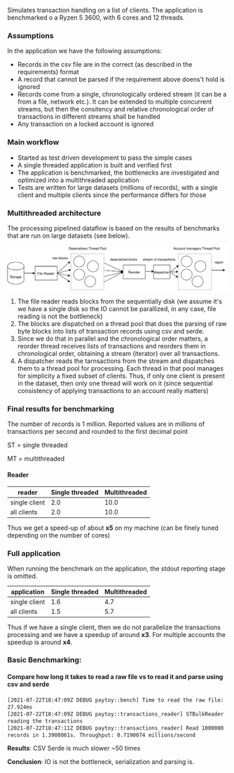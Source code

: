 Simulates transaction handling on a list of clients.
The application is benchmarked o a Ryzen 5 3600, with 6 cores and 12 threads.


### Assumptions

In the application we have the following assumptions:
* Records in the csv file are in the correct (as described in the requirements) format
* A record that cannot be parsed if the requirement above doens't hold is ignored
* Records come from a single, chronologically ordered stream (it can be a from a file, network etc.). It can be extended to multiple concurrent streams, but then the consitency and relative chronological order of transactions in different streams shall be handled
* Any transaction on a locked account is ignored


### Main workflow

* Started as test driven development to pass the simple cases
* A single threaded application is built and verified first
* The application is benchmarked, the bottlenecks are investigated and optimized into a multithreaded application
* Tests are written for large datasets (millions of records), with a single client and multiple clients since the performance differs for those

### Multithreaded architecture

The processing pipelined dataflow is based on the results of benchmarks that are run on large datasets (see below).

![alt text](data_flow.svg)

1) The file reader reads blocks from the sequentially disk (we assume it's we have a single disk so the IO cannot be parallized, in any case, file reading is not the bottleneck)
2) The blocks are dispatched on a thread pool that does the parsing of raw byte blocks into lists of transaction records using csv and serde.
3) Since we do that in parallel and the chronological order matters, a reorder thread receives lists of transactions and reorders them in chronological order, obtaining a stream (iterator) over all transactions.
4) A dispatcher reads the tarnsactions from the stream and dispatches them to a thread pool for processing. Each thread in that pool manages for simplicity a fixed subset of clients. Thus, if only one client is present in the dataset, then only one thread will work on it (since sequential consistency of applying transactions to an account really matters)

### Final results for benchmarking

The number of records is 1 million. Reported values are in millions of transactions per second and rounded to the first decimal point

ST = single threaded

MT = multithreaded

#### Reader
reader | Single threaded | Multithreaded
--- | --- | ---
single client | 2.0| 10.0
all clients | 2.0 | 10.0

Thus we get a speed-up of about **x5** on my machine (can be finely tuned depending on the number of cores)


### Full application

When running the benchmark on the application, the stdout reporting stage is omitted.

application | Single threaded | Multithreaded
--- | --- | ---
single client | 1.6 | 4.7
all clients | 1.5 | 5.7

Thus if we have a single client, then we do not parallelize the transactions processing and we have a speedup of around **x3**. For multiple accounts the speedup is around **x4**.


### Basic Benchmarking:

#### Compare how long it takes to read a raw file vs to read it and parse using csv and serde

```
[2021-07-22T18:47:09Z DEBUG paytoy::bench] Time to read the raw file: 27.924ms
[2021-07-22T18:47:09Z DEBUG paytoy::transactions_reader] STBulkReader reading the transactions
[2021-07-22T18:47:11Z DEBUG paytoy::transactions_reader] Read 1000000 records in 1.3908061s. Throughput: 0.7190074 millions/second
```

**Results**: CSV Serde is much slower ~50 times

**Conclusion**: IO is not the bottleneck, serialization and parsing is.
